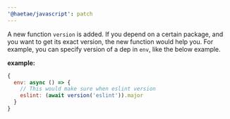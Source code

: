 ```yaml
---
'@haetae/javascript': patch
---
```


A new function `version` is added.
If you depend on a certain package, and you want to get its exact version, the new function would help you.
For example, you can specify version of a dep in `env`, like the below example.

**example:**

```js
{
  env: async () => {
    // This would make sure when eslint version
    eslint: (await version('eslint')).major
  }
}
```
